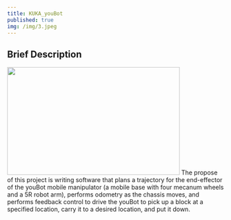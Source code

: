 ```yaml
---
title: KUKA_youBot
published: true
img: /img/3.jpeg
---
```


## Brief Description
<img class="img-fluid" src="img/1.jpeg" alt="" width="400" height="250">  
The propose of this project is writing software that plans a trajectory for the end-effector of the youBot mobile manipulator (a mobile base with four mecanum wheels and a 5R robot arm), performs odometry as the chassis moves, and performs feedback control to drive the youBot to pick up a block at a specified location, carry it to a desired location, and put it down. 